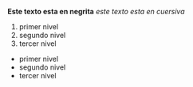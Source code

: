 
**Este texto esta en negrita**
*este texto esta en cuersiva*

1. primer nivel
2. segundo nivel
3. tercer nivel

* primer nivel
* segundo nivel
* tercer nivel
